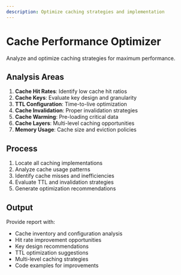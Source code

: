 ```yaml
---
description: Optimize caching strategies and implementation
---
```


# Cache Performance Optimizer

Analyze and optimize caching strategies for maximum performance.

## Analysis Areas

1. **Cache Hit Rates**: Identify low cache hit ratios
2. **Cache Keys**: Evaluate key design and granularity
3. **TTL Configuration**: Time-to-live optimization
4. **Cache Invalidation**: Proper invalidation strategies
5. **Cache Warming**: Pre-loading critical data
6. **Cache Layers**: Multi-level caching opportunities
7. **Memory Usage**: Cache size and eviction policies

## Process

1. Locate all caching implementations
2. Analyze cache usage patterns
3. Identify cache misses and inefficiencies
4. Evaluate TTL and invalidation strategies
5. Generate optimization recommendations

## Output

Provide report with:
- Cache inventory and configuration analysis
- Hit rate improvement opportunities
- Key design recommendations
- TTL optimization suggestions
- Multi-level caching strategies
- Code examples for improvements

